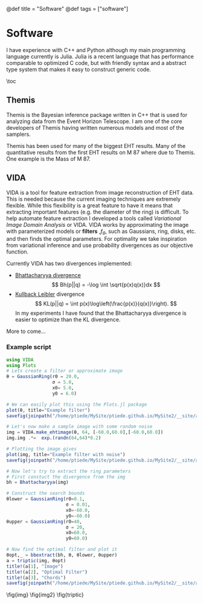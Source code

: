 @def title = "Software"
@def tags = ["software"]

# Software

I have experience with C++ and Python although my main programming language currently is Julia. Julia is a recent language that has performance comparable to optimized C code, but with friendly syntax and a abstract type system that makes it easy to construct generic code. 

\toc

## Themis
Themis is the Bayesian inference package written in C++ that is used for analyzing data from the Event Horizon Telescope. I am one of the core developers of Themis having written numerous models and most of the samplers.

Themis has been used for many of the biggest EHT results. Many of the quantitative results from the first EHT results on M 87 where due to Themis. One example is the Mass of M 87. 


## VIDA

VIDA is a tool for feature extraction from image reconstruction of EHT data. This is needed because the current imaging techniques are extremely flexible. While this flexibility is a great feature to have it means that extracting important features (e.g. the diameter of the ring) is difficult. To help automate feature extraction I developed a tools called *Variational Image Domain Analysis* or VIDA. VIDA works by approximating the image with parameterized models or **filters** ,$f_\theta$, such as Gaussians, ring, disks, etc. and then finds the optimal parameters. For optimality we take inspiration from variational inference and use probability divergences as our objective function. 

Currently VIDA has two divergences implemented:
 - [Bhattacharyya divergence](https://en.wikipedia.org/wiki/Bhattacharyya_distance)
 $$
    Bh(p||q) = -\log \int \sqrt{p(x)q(x)}dx
 $$
 - [Kullback Leibler](https://en.wikipedia.org/wiki/Kullback%E2%80%93Leibler_divergence) divergence
 $$
    KL(p||q) = \int p(x)\log\left(\frac{p(x)}{q(x)}\right).
 $$
 In my experiments I have found that the Bhattacharyya divergence is easier to optimize than the KL divergence.

More to come...

 ### Example script

```julia:./vidaex.jl
using VIDA
using Plots
# Lets create a filter or approximate image
θ = GaussianRing(r0 = 20.0, 
                 σ = 5.0,
                 x0= 5.0,
                 y0 = 6.0)

# We can easily plot this using the Plots.jl package
plot(θ, title="Example filter")
savefig(joinpath("/home/ptiede/MySite/ptiede.github.io/MySite2/__site/assets/software/code", "img.svg")) # hide

# Let's now make a sample image with some random noise
img = VIDA.make_ehtimage(θ, 64, [-60.0,60.0],[-60.0,60.0])
img.img .*=  exp.(randn(64,64)*0.2)

# Plotting the image gives
plot(img, title="Example filter with noise")
savefig(joinpath("/home/ptiede/MySite/ptiede.github.io/MySite2/__site/assets/software/code", "img2.svg")) # hide

# Now let's try to extract the ring parameters
# First constuct the divergence from the img
bh = Bhattacharyya(img)

# Construct the search bounds
θlower = GaussianRing(r0=0.1,
                      σ = 0.01,
                      x0=-60.0,
                      y0=-60.0)
θupper = GaussianRing(r0=40,
                      σ = 20,
                      x0=60.0,
                      y0=60.0)

# Now find the optimal filter and plot it
θopt,_ = bbextract(bh, θ, θlower, θupper)
a = triptic(img, θopt)
title!(a[1], "Image")
title!(a[2], "Optimal Filter")
title!(a[3], "Chords")
savefig(joinpath("/home/ptiede/MySite/ptiede.github.io/MySite2/__site/assets/software/code", "triptic.svg")) # hide
```
\fig{img}
\fig{img2}
\fig{triptic}


